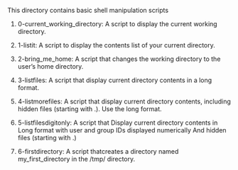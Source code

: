 This directory contains basic shell manipulation scripts

1. 0-current_working_directory:  A script to display the current working directory.

2. 1-listit: A script to display the contents list of your current directory.

3. 2-bring_me_home: A script that changes the working directory to the user’s home directory.

4. 3-listfiles: A script that display current directory contents in a long format.

5. 4-listmorefiles: A script that display current directory contents, including hidden files (starting with .). Use the long format.

6. 5-listfilesdigitonly: A script that Display current directory contents in Long format with user and group IDs displayed numerically And hidden files (starting with .)

7. 6-firstdirectory: A script thatcreates a directory named my_first_directory in the /tmp/ directory.
